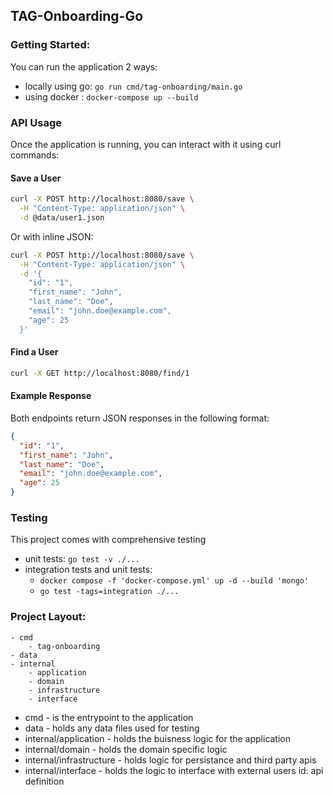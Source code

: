 ## TAG-Onboarding-Go

### Getting Started:
You can run the application 2 ways:
 - locally using go:  `go run cmd/tag-onboarding/main.go` 
 - using docker : `docker-compose up --build`

### API Usage
Once the application is running, you can interact with it using curl commands:

#### Save a User
```bash
curl -X POST http://localhost:8080/save \
  -H "Content-Type: application/json" \
  -d @data/user1.json
```

Or with inline JSON:
```bash
curl -X POST http://localhost:8080/save \
  -H "Content-Type: application/json" \
  -d '{
    "id": "1",
    "first_name": "John",
    "last_name": "Doe",
    "email": "john.doe@example.com",
    "age": 25
  }'
```

#### Find a User
```bash
curl -X GET http://localhost:8080/find/1
```

#### Example Response
Both endpoints return JSON responses in the following format:
```json
{
  "id": "1",
  "first_name": "John",
  "last_name": "Doe",
  "email": "john.doe@example.com",
  "age": 25
}
```

### Testing
This project comes with comprehensive testing
- unit tests: `go test -v ./...`
- integration tests and unit tests:
    * `docker compose -f 'docker-compose.yml' up -d --build 'mongo' `
    * `go test -tags=integration ./...`

### Project Layout:
``` 
- cmd
    - tag-onboarding
- data
- internal
    - application
    - domain
    - infrastructure
    - interface
```
* cmd - is the entrypoint to the application 
* data - holds any data files used for testing 
* internal/application - holds the buisness logic for the application 
* internal/domain - holds the domain specific logic 
* internal/infrastructure - holds logic for persistance and third party apis
* internal/interface - holds the logic to interface with external users id: api definition
